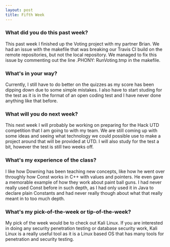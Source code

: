 ```yaml
---
layout: post
title: Fifth Week
---
```

### What did you do this past week?
  This past week I finished up the Voting project with my partner Brian. We had an issue with the makefile that was breaking our Travis CI build on the remote repositories, but not the local repository. We managed to fix this issue by commenting out the line .PHONY: RunVoting.tmp in the makefile.

### What's in your way?
   Currently, I still have to do better on the quizzes as my score has been dipping down due to some simple mistakes. I also have to start studing for the test as it is in the format of an open coding test and I have never done anything like that before.
   
### What will you do next week?
   This next week I will probably be working on preparing for the Hack UTD competition that I am going to with my team. We are still coming up with some ideas and seeing what technology we could possible use to make a project around that will be provided at UTD. I will also study for the test a bit, however the test is still two weeks off.

### What's my experience of the class?
   I like how Downing has been teaching new concepts, like how he went over throughly how Const works in C++ with values and pointers. He even gave a memorable example of how they work about paint ball guns. I had never really used Const before in such depth, as I had only used it in Java to declare plain Constants and had never really though about what that really meant in to too much depth.                                                                                                                                                 

### What's my pick-of-the-week or tip-of-the-week?
   My pick of the week would be to check out Kali Linux. If you are interested in doing any security penetration testing or database security work, Kali Linux is a really useful tool as it is a Linux based OS that has many tools for penetration and security testing.

